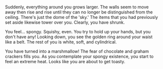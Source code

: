 Suddenly, everything around you grows larger. The walls seem to move away then rise and rise until they can no longer be
distinguished from the ceiling. There's just the dome of the 'sky.' The items that you had previously set aside likewise
tower over you. Clearly, you have shrunk.

You feel... spongy. Squishy, even. You try to hold up your hands, but you don't have any! Looking down, you see the
golden ring around your waist like a belt. The rest of you is white, soft, and cylindrical.

You have turned into a marshmallow! The fear of chocolate and graham crackers fills you. As you contemplate your spongy existence, you start to feel an extreme heat. Looks like you are about to get toasty.
